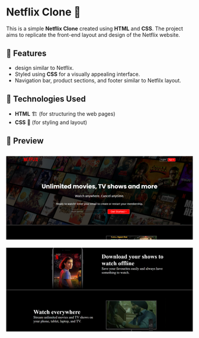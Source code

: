 # Netflix Clone 🛒

This is a simple **Netflix Clone** created using **HTML** and **CSS**. The project aims to replicate the front-end layout and design of the Netflix website.

## 📌 Features
- design similar to Netflix.
- Styled using **CSS** for a visually appealing interface.
- Navigation bar, product sections, and footer similar to Netfilx layout.

## 🚀 Technologies Used
- **HTML** 🏗️ (for structuring the web pages)
- **CSS** 🎨 (for styling and layout)

## 📸 Preview
![Netflix Clone Screenshot](https://github.com/hbSrujana/Netflix-clone/blob/main/output1.png?raw=true)
---
![Netflix Clone Screenshot](https://github.com/hbSrujana/Netflix-clone/blob/main/output2.png?raw=true)


